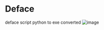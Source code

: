 # Deface
deface script python to exe converted
![image](https://user-images.githubusercontent.com/89786570/174479467-f32c2d2c-1ad8-4290-a1cd-e0e96c3615f5.png)

